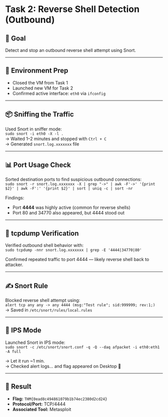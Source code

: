 # Task 2: Reverse Shell Detection (Outbound)

## 🎯 Goal  
Detect and stop an outbound reverse shell attempt using Snort.

---

## 🧪 Environment Prep  
- Closed the VM from Task 1  
- Launched new VM for Task 2  
- Confirmed active interface: `eth0` via `ifconfig`

---

## 📦 Sniffing the Traffic  
Used Snort in sniffer mode:  
`sudo snort -i eth0 -X -l .`  
→ Waited 1–2 minutes and stopped with `Ctrl + C`  
→ Generated `snort.log.xxxxxxx` file

---

## 📊 Port Usage Check  
Sorted destination ports to find suspicious outbound connections:  
`sudo snort -r snort.log.xxxxxxx -X | grep "->" | awk -F'->' '{print $2}' | awk -F':' '{print $2}' | sort | uniq -c | sort -nr`

Findings:  
- Port **4444** was highly active (common for reverse shells)  
- Port 80 and 34770 also appeared, but 4444 stood out

---

## 🧪 tcpdump Verification  
Verified outbound shell behavior with:  
`sudo tcpdump -nnr snort.log.xxxxxxx | grep -E '4444|34770|80'`

Confirmed repeated traffic to port 4444 — likely reverse shell back to attacker.

---

## ✍️ Snort Rule  
Blocked reverse shell attempt using:  
`alert tcp any any -> any 4444 (msg:"Test rule"; sid:999999; rev:1;)`  
→ Saved in `/etc/snort/rules/local.rules`

---

## 🚀 IPS Mode  
Launched Snort in IPS mode:  
`sudo snort -c /etc/snort/snort.conf -q -Q --daq afpacket -i eth0:eth1 -A full`

→ Let it run ~1 min.  
→ Checked alert logs… and flag appeared on Desktop 🎯

---

## 🏁 Result

- **Flag:** `THM{0ead8c494861079b1b74ec2380d2cd24}`
- **Protocol/Port:** TCP/4444  
- **Associated Tool:** Metasploit
